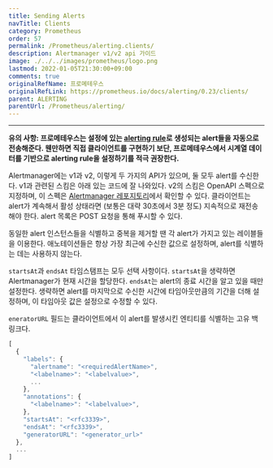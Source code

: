 ```yaml
---
title: Sending Alerts
navTitle: Clients
category: Prometheus
order: 57
permalink: /Prometheus/alerting.clients/
description: Alertmanager v1/v2 api 가이드
image: ./../../images/prometheus/logo.png
lastmod: 2022-01-05T21:30:00+09:00
comments: true
originalRefName: 프로메테우스
originalRefLink: https://prometheus.io/docs/alerting/0.23/clients/
parent: ALERTING
parentUrl: /Prometheus/alerting/
---
```


---

**유의 사항: 프로메테우스는 설정에 있는 [alerting rule](../alerting-rules)로 생성되는 alert들을 자동으로 전송해준다. 웬만하면 직접 클라이언트를 구현하기 보단, 프로메테우스에서 시계열 데이터를 기반으로 alerting rule을 설정하기를 적극 권장한다.**

Alertmanager에는 v1과 v2, 이렇게 두 가지의 API가 있으며, 둘 모두 alert를 수신한다. v1과 관련된 스킴은 아래 있는 코드에 잘 나와있다. v2의 스킴은 OpenAPI 스펙으로 지정하며, 이 스펙은 [Alertmanager 레포지토리](https://github.com/prometheus/alertmanager/blob/master/api/v2/openapi.yaml)에서 확인할 수 있다. 클라이언트는 alert가 계속해서 활성 상태라면 (보통은 대략 30초에서 3분 정도) 지속적으로 재전송해야 한다. alert 목록은 POST 요청을 통해 푸시할 수 있다.

동일한 alert 인스턴스들을 식별하고 중복을 제거할 땐 각 alert가 가지고 있는 레이블들을 이용한다. 애노테이션들은 항상 가장 최근에 수신한 값으로 설정하며, alert를 식별하는 데는 사용하지 않는다.

`startsAt`과 `endsAt` 타임스탬프는 모두 선택 사항이다. `startsAt`을 생략하면 Alertmanager가 현재 시간을 할당한다. `endsAt`는 alert의 종료 시간을 알고 있을 때만 설정한다. 생략하면 alert를 마지막으로 수신한 시간에 타임아웃만큼의 기간을 더해 설정하며, 이 타임아웃 값은 설정으로 수정할 수 있다.

`eneratorURL` 필드는 클라이언트에서 이 alert를 발생시킨 엔티티를 식별하는 고유 백링크다.

```js
[
  {
    "labels": {
      "alertname": "<requiredAlertName>",
      "<labelname>": "<labelvalue>",
      ...
    },
    "annotations": {
      "<labelname>": "<labelvalue>",
    },
    "startsAt": "<rfc3339>",
    "endsAt": "<rfc3339>",
    "generatorURL": "<generator_url>"
  },
  ...
]
```